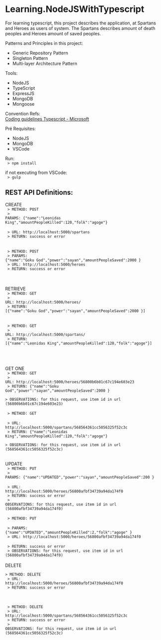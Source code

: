 # Learning.NodeJSWithTypescript
For learning typescript, this project describes the application, at  Spartans and Heroes as users of system. The Spartans describes amount of death peoples and Heroes amount of saved peoples. 

Patterns and Principles in this project:

- Generic Repository Pattern
- Singleton Pattern
- Multi-layer Architecture Pattern

Tools:
- NodeJS
- TypeScript
- ExpressJS
- MongoDB
- Mongoose

Convention Refs: <br />
   <a href="https://github.com/Microsoft/TypeScript/wiki/Coding-guidelines" target="_blank"> Coding guidelines Typescript - Microsoft</a> 
   
Pré Requisites: <br />
 - NodeJS
 - MongoDB
 - VSCode

Run:
   <br><code>  > npm install </code>
    
   if not executing from VSCode: 
   <br><code> > gulp </code>

<h2> REST API Definitions: </h2>


CREATE <br />
   <code> > METHOD: POST </code> <br />
   <code> > PARAMS: {"name":"Leonidas King","amountPeopleKilled":120,"folk":"agoge"} </code> <br />
   <code> > URL: http://localhost:5000/spartans </code> <br />
   <code> > RETURN: success or error </code> <br />
<br />
<br />
   <code> > METHOD: POST </code> <br />
   <code> > PARAMS: {"name":"Goku God","power":"sayan","amountPeopleSaved":2000 } </code> <br />
   <code> > URL: http://localhost:5000/heroes </code> <br />
   <code> > RETURN: success or error </code> <br />
<br />
<br />    

RETRIEVE <br />
   <code> > METHOD: GET </code> <br />
   <code> > URL: http://localhost:5000/heroes/ </code> <br />
   <code> > RETURN: [{"name":"Goku God","power":"sayan","amountPeopleSaved":2000 }]</code> <br />
<br />
<br />
  <code> > METHOD: GET </code> <br />
   <code> > URL: http://localhost:5000/spartans/ </code> <br />
   <code> > RETURN: [{"name":"Leonidas King","amountPeopleKilled":120,"folk":"agoge"}] </code> <br />
<br />
<br />

GET ONE <br />
   <code> > METHOD: GET </code> <br />
   <code> > URL: http://localhost:5000/heroes/56800b6b01c67c194e603e23 </code> <br />
   <code> > RETURN: {"name":"Goku God","power":"sayan","amountPeopleSaved":2000 } </code> <br />
   <code> > OBSERVATIONS: for this request, use item id in url (56800b6b01c67c194e603e23) </code>
<br />
<br />
   <code> > METHOD: GET </code> <br />
   <code> > URL: http://localhost:5000/spartans/568564361cc5056325f52c3c </code> <br />
   <code> > RETURN: {"name":"Leonidas King","amountPeopleKilled":120,"folk":"agoge"} </code> <br />
   <code> > OBSERVATIONS: for this request, use item id in url (568564361cc5056325f52c3c) </code>
<br />
<br />

UPDATE <br />
   <code> > METHOD: PUT </code> <br />
   <code> > PARAMS: {"name":"UPDATED","power":"sayan","amountPeopleSaved":200 } </code> <br />
   <code> > URL: http://localhost:5000/heroes/56800afbf34739a94da174f0 </code> <br />
   <code> > RETURN: success or error </code> <br />
   <code> > OBSERVATIONS: for this request, use item id in url (56800afbf34739a94da174f0) </code>
<br />
<br />
   <code> > METHOD: PUT </code> <br />
   <code> > PARAMS: {"name":"UPDATED","amountPeopleKilled":2,"folk":"agoge" } </code> <br />
   <code> > URL: http://localhost:5000/heroes/56800afbf34739a94da174f0 </code> <br />
   <code> > RETURN: success or error </code> <br />
   <code> > OBSERVATIONS: for this request, use item id in url (56800afbf34739a94da174f0) </code>
<br />
<br />
DELETE <br />
   <code> > METHOD: DELETE </code> <br />
   <code> > URL: http://localhost:5000/heroes/56800afbf34739a94da174f0 </code> <br />
   <code> > RETURN: success or error </code> <br />
<br />
<br />

   <code> > METHOD: DELETE </code> <br />
   <code> > URL: http://localhost:5000/spartans/568564361cc5056325f52c3c </code> <br />
   <code> > RETURN: success or error </code> <br />
   <code> > OBSERVATIONS: for this request, use item id in url (568564361cc5056325f52c3c) </code>
<br /> 
<br />







